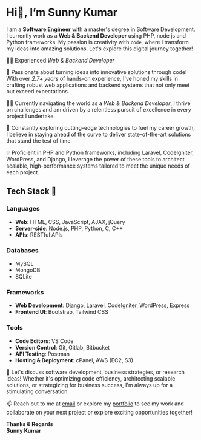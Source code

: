 # Hi👋, I’m Sunny Kumar

I am a **Software Engineer** with a master's degree in Software Development. I currently work as a **Web & Backend Developer** using PHP, node js and Python frameworks. My passion is creativity with `code`, where I transform my ideas into amazing solutions. Let's explore this digital journey together!

👨‍💻 Experienced *Web & Backend Developer*

🚀 Passionate about turning ideas into innovative solutions through code! With over *2.7+ years* of hands-on experience, I've honed my skills in crafting robust web applications and backend systems that not only meet but exceed expectations.

👨‍🚀 Currently navigating the world as a *Web & Backend Developer*, I thrive on challenges and am driven by a relentless pursuit of excellence in every project I undertake.

🌱 Constantly exploring cutting-edge technologies to fuel my career growth, I believe in staying ahead of the curve to deliver state-of-the-art solutions that stand the test of time.

💡 Proficient in PHP and Python frameworks, including Laravel, CodeIgniter, WordPress, and Django, I leverage the power of these tools to architect scalable, high-performance systems tailored to meet the unique needs of each project.

## Tech Stack 🚀

### **Languages**
- **Web**: HTML, CSS, JavaScript, AJAX, jQuery
- **Server-side**: Node.js, PHP, Python, C, C++
- **APIs**: RESTful APIs

### **Databases**
- MySQL
- MongoDB
- SQLite

### **Frameworks**
- **Web Development**: Django, Laravel, CodeIgniter, WordPress, Express 
- **Frontend UI**: Bootstrap, Tailwind CSS

### **Tools**
- **Code Editors**: VS Code
- **Version Control**: Git, Gitlab, Bitbucket
- **API Testing**: Postman
- **Hosting & Deployment**: cPanel, AWS (EC2, S3)

💬 Let's discuss software development, business strategies, or research ideas! Whether it's optimizing code efficiency, architecting scalable solutions, or strategizing for business success, I'm always up for a stimulating conversation.

📫 Reach out to me at [email](mailto:sunnyk.kongu.com) or explore my [portfolio](https://stalkdeveloper.github.io/portfolio/) to see my work and collaborate on your next project or explore exciting opportunities together!

**Thanks & Regards**  
**Sunny Kumar**

